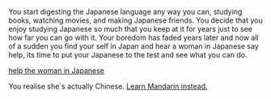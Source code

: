 You start digesting the Japanese language any way you can, studying books, watching movies, and
making Japanese friends. You decide that you enjoy studying Japanese so much that you keep at it for 
years just to see how far you can go with it. Your boredom has faded years later and now all of 
a sudden you find your self in Japan and hear a woman in Japanese say help, its time to put your
Japanese to the test and see what you can do.

[help the woman in Japanese](../../japanese/cold/cold.md)

You realise she`s actually Chinese. [Learn Mandarin instead.](../learn-mandarin/learn-mandarin.md)